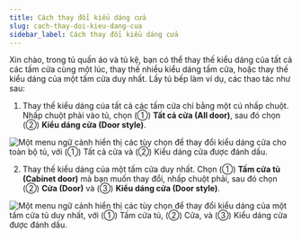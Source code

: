 ```yaml
---
title: Cách thay đổi kiểu dáng cửa
slug: cach-thay-doi-kieu-dang-cua
sidebar_label: Cách thay đổi kiểu dáng cửa
---
```


Xin chào, trong tủ quần áo và tủ kệ, bạn có thể thay thế kiểu dáng của tất cả các tấm cửa cùng một lúc, thay thế nhiều kiểu dáng tấm cửa, hoặc thay thế kiểu dáng của một tấm cửa duy nhất. Lấy tủ bếp làm ví dụ, các thao tác như sau:

1. Thay thế kiểu dáng của tất cả các tấm cửa chỉ bằng một cú nhấp chuột. Nhấp chuột phải vào tủ, chọn (①) **Tất cả cửa (All door)**, sau đó chọn (②) **Kiểu dáng cửa (Door style)**.

![Một menu ngữ cảnh hiển thị các tùy chọn để thay đổi kiểu dáng cửa cho toàn bộ tủ, với (①) Tất cả cửa và (②) Kiểu dáng cửa được đánh dấu.](https://storage.googleapis.com/jegavn_kb/images/06321086-2473-458c-9a7a-08365419db3a.png)

2. Thay thế kiểu dáng của một tấm cửa duy nhất. Chọn (①) **Tấm cửa tủ (Cabinet door)** mà bạn muốn thay đổi, nhấp chuột phải, sau đó chọn (②) **Cửa (Door)** và (③) **Kiểu dáng cửa (Door style)**.

![Một menu ngữ cảnh hiển thị các tùy chọn để thay đổi kiểu dáng của một tấm cửa tủ duy nhất, với (①) Tấm cửa tủ, (②) Cửa, và (③) Kiểu dáng cửa được đánh dấu.](https://storage.googleapis.com/jegavn_kb/images/e5b03660-8c1c-4a20-ac37-d24784a69318.png)